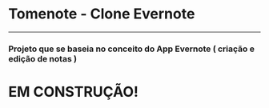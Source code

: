 
# Tomenote - Clone Evernote

------------------------------

### Projeto que se baseia no conceito do App Evernote ( criação e edição de notas )

# EM CONSTRUÇÃO!
